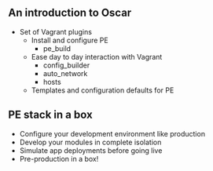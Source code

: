 An introduction to Oscar
------------------------

  * Set of Vagrant plugins
    * Install and configure PE
      * pe_build
    * Ease day to day interaction with Vagrant
      * config_builder
      * auto_network
      * hosts
    * Templates and configuration defaults for PE

PE stack in a box
-----------------

  * Configure your development environment like production
  * Develop your modules in complete isolation
  * Simulate app deployments before going live
  * Pre-production in a box!

